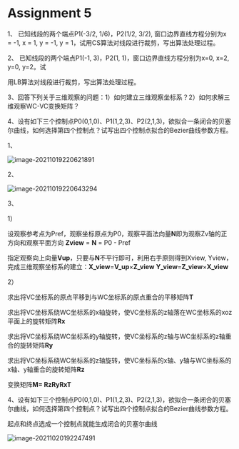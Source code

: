 # Assignment 5

1、	已知线段的两个端点P1(-3/2, 1/6)，P2(1/2, 3/2), 窗口边界直线方程分别为x = -1, x = 1, y = -1, y = 1，试用CS算法对线段进行裁剪，写出算法处理过程。





2、	已知线段的两个端点P1(-1, 3)，P2(1, 1)，窗口边界直线方程分别为x=0, x=2, y=0, y=2。试

用LB算法对线段进行裁剪，写出算法处理过程。



3、回答下列关于三维观察的问题：1）如何建立三维观察坐标系？2）如何求解三维观察WC-VC变换矩阵？





4、设有如下三个控制点P0(0,1,0)、P1(1,2,3)、P2(2,1,3)，欲拟合一条闭合的贝塞尔曲线，如何选择第四个控制点？试写出四个控制点拟合的Bezier曲线参数方程。

1、

![image-20211019220621891](D:\应用软件\Typora2\Typora\typora-user-images\image-20211019220621891.png)



2、

![image-20211019220643294](D:\应用软件\Typora2\Typora\typora-user-images\image-20211019220643294.png)



3、

1）

设观察参考点为Pref，观察坐标原点为P0，观察平面法向量**N**即为观察Zv轴的正方向和观察平面方向
    **Zview** = **N** = P0 - Pref

指定观察向上向量**Vup**，只要与**N**不平行即可，利用右手原则得到Xview, Yview，完成三维观察坐标系的建立：**X_view**=**V_up**×**Z_view**         **Y_view**=**Z_view**×**X_view**

2）

求出将VC坐标系的原点平移到与WC坐标系的原点重合的平移矩阵**T**

求出将VC坐标系绕WC坐标系的x轴旋转，使VC坐标系的z轴落在WC坐标系的xoz平面上的旋转矩阵**Rx**

求出将VC坐标系绕WC坐标系的y轴旋转，使VC坐标系的z轴与WC坐标系的z轴重合的旋转矩阵**Ry**

求出将VC坐标系绕WC坐标系的z轴旋转，使VC坐标系的x轴、y轴与WC坐标系的x轴、y轴重合的旋转矩阵**Rz**

变换矩阵**M= RzRyRxT**



4、设有如下三个控制点P0(0,1,0)、P1(1,2,3)、P2(2,1,3)，欲拟合一条闭合的贝塞尔曲线，如何选择第四个控制点？试写出四个控制点拟合的Bezier曲线参数方程。

起点和终点选成一个控制点就能生成闭合的贝塞尔曲线

![image-20211020192247491](D:\应用软件\Typora2\Typora\typora-user-images\image-20211020192247491.png)
